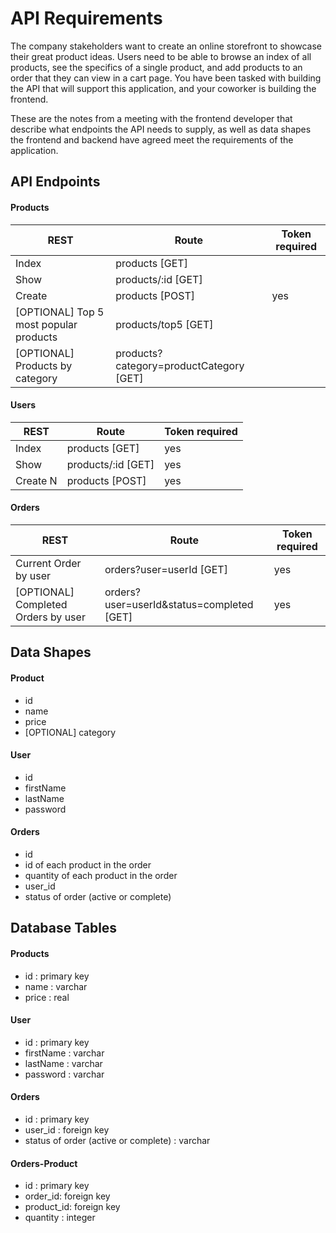 # API Requirements
The company stakeholders want to create an online storefront to showcase their great product ideas. Users need to be able to browse an index of all products, see the specifics of a single product, and add products to an order that they can view in a cart page. You have been tasked with building the API that will support this application, and your coworker is building the frontend.

These are the notes from a meeting with the frontend developer that describe what endpoints the API needs to supply, as well as data shapes the frontend and backend have agreed meet the requirements of the application. 

## API Endpoints
#### Products
|REST|Route|Token required|
|-------|---|---|
|Index|products [GET]||
|Show|products/:id [GET]||
|Create|products [POST]|yes|
|[OPTIONAL] Top 5 most popular products| products/top5 [GET]|
|[OPTIONAL] Products by category|products?category=productCategory [GET]|

#### Users
|REST|Route|Token required|
|-------|---|---|
|Index|products [GET]|yes|
|Show|products/:id [GET]|yes|
|Create N|products [POST]|yes|

#### Orders
|REST|Route|Token required|
|-------|---|---|
|Current Order by user|orders?user=userId [GET]|yes|
|[OPTIONAL] Completed Orders by user|orders?user=userId&status=completed [GET]|yes|


## Data Shapes
#### Product
-  id
- name
- price
- [OPTIONAL] category

#### User
- id
- firstName
- lastName
- password

#### Orders
- id
- id of each product in the order
- quantity of each product in the order
- user_id
- status of order (active or complete)


## Database Tables
#### Products
-  id : primary key
- name : varchar
- price : real

#### User
- id : primary key
- firstName : varchar
- lastName : varchar
- password : varchar

#### Orders
- id : primary key
- user_id : foreign key
- status of order (active or complete) : varchar

#### Orders-Product
- id : primary key
- order_id: foreign key
- product_id: foreign key
- quantity : integer